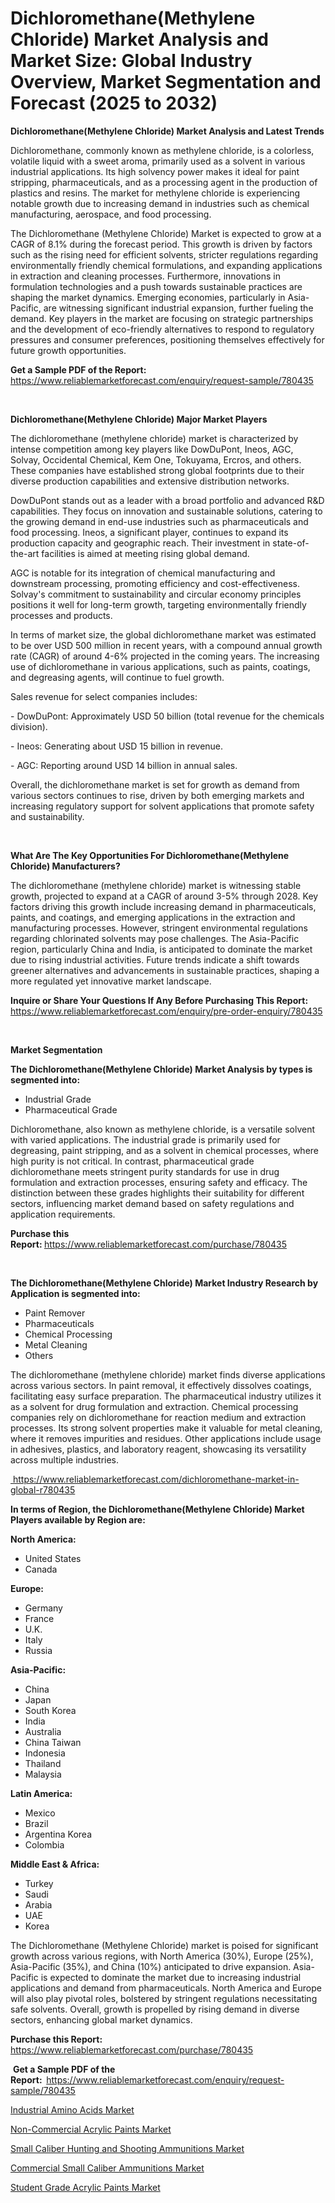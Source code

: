 <p><h1>Dichloromethane(Methylene Chloride) Market Analysis and Market Size: Global Industry Overview, Market Segmentation and Forecast (2025 to 2032)</h1></p><p><strong>Dichloromethane(Methylene Chloride) Market Analysis and Latest Trends</strong></p>
<p><p>Dichloromethane, commonly known as methylene chloride, is a colorless, volatile liquid with a sweet aroma, primarily used as a solvent in various industrial applications. Its high solvency power makes it ideal for paint stripping, pharmaceuticals, and as a processing agent in the production of plastics and resins. The market for methylene chloride is experiencing notable growth due to increasing demand in industries such as chemical manufacturing, aerospace, and food processing.</p><p>The Dichloromethane (Methylene Chloride) Market is expected to grow at a CAGR of 8.1% during the forecast period. This growth is driven by factors such as the rising need for efficient solvents, stricter regulations regarding environmentally friendly chemical formulations, and expanding applications in extraction and cleaning processes. Furthermore, innovations in formulation technologies and a push towards sustainable practices are shaping the market dynamics. Emerging economies, particularly in Asia-Pacific, are witnessing significant industrial expansion, further fueling the demand. Key players in the market are focusing on strategic partnerships and the development of eco-friendly alternatives to respond to regulatory pressures and consumer preferences, positioning themselves effectively for future growth opportunities.</p></p>
<p><strong>Get a Sample PDF of the Report:&nbsp;</strong> <a href="https://www.reliablemarketforecast.com/enquiry/request-sample/780435?utm_campaign=1134&utm_medium=2&utm_source=Github&utm_content=ia&utm_term=03042025&utm_id=dichloromethanemethylene-chloride">https://www.reliablemarketforecast.com/enquiry/request-sample/780435</a></p>
<p>&nbsp;</p>
<p><strong>Dichloromethane(Methylene Chloride) Major Market Players</strong></p>
<p><p>The dichloromethane (methylene chloride) market is characterized by intense competition among key players like DowDuPont, Ineos, AGC, Solvay, Occidental Chemical, Kem One, Tokuyama, Ercros, and others. These companies have established strong global footprints due to their diverse production capabilities and extensive distribution networks.</p><p>DowDuPont stands out as a leader with a broad portfolio and advanced R&D capabilities. They focus on innovation and sustainable solutions, catering to the growing demand in end-use industries such as pharmaceuticals and food processing. Ineos, a significant player, continues to expand its production capacity and geographic reach. Their investment in state-of-the-art facilities is aimed at meeting rising global demand.</p><p>AGC is notable for its integration of chemical manufacturing and downstream processing, promoting efficiency and cost-effectiveness. Solvay's commitment to sustainability and circular economy principles positions it well for long-term growth, targeting environmentally friendly processes and products.</p><p>In terms of market size, the global dichloromethane market was estimated to be over USD 500 million in recent years, with a compound annual growth rate (CAGR) of around 4-6% projected in the coming years. The increasing use of dichloromethane in various applications, such as paints, coatings, and degreasing agents, will continue to fuel growth.</p><p>Sales revenue for select companies includes: </p><p>- DowDuPont: Approximately USD 50 billion (total revenue for the chemicals division).</p><p>- Ineos: Generating about USD 15 billion in revenue.</p><p>- AGC: Reporting around USD 14 billion in annual sales.</p><p>Overall, the dichloromethane market is set for growth as demand from various sectors continues to rise, driven by both emerging markets and increasing regulatory support for solvent applications that promote safety and sustainability.</p></p>
<p>&nbsp;</p>
<p><strong>What Are The Key Opportunities For Dichloromethane(Methylene Chloride) Manufacturers?</strong></p>
<p><p>The dichloromethane (methylene chloride) market is witnessing stable growth, projected to expand at a CAGR of around 3-5% through 2028. Key factors driving this growth include increasing demand in pharmaceuticals, paints, and coatings, and emerging applications in the extraction and manufacturing processes. However, stringent environmental regulations regarding chlorinated solvents may pose challenges. The Asia-Pacific region, particularly China and India, is anticipated to dominate the market due to rising industrial activities. Future trends indicate a shift towards greener alternatives and advancements in sustainable practices, shaping a more regulated yet innovative market landscape.</p></p>
<p><strong>Inquire or Share Your Questions If Any Before Purchasing This Report:</strong> <a href="https://www.reliablemarketforecast.com/enquiry/pre-order-enquiry/780435?utm_campaign=1134&utm_medium=2&utm_source=Github&utm_content=ia&utm_term=03042025&utm_id=dichloromethanemethylene-chloride">https://www.reliablemarketforecast.com/enquiry/pre-order-enquiry/780435</a></p>
<p>&nbsp;</p>
<p><strong>Market Segmentation</strong></p>
<p><strong>The Dichloromethane(Methylene Chloride) Market Analysis by types is segmented into:</strong></p>
<p><ul><li>Industrial Grade</li><li>Pharmaceutical Grade</li></ul></p>
<p><p>Dichloromethane, also known as methylene chloride, is a versatile solvent with varied applications. The industrial grade is primarily used for degreasing, paint stripping, and as a solvent in chemical processes, where high purity is not critical. In contrast, pharmaceutical grade dichloromethane meets stringent purity standards for use in drug formulation and extraction processes, ensuring safety and efficacy. The distinction between these grades highlights their suitability for different sectors, influencing market demand based on safety regulations and application requirements.</p></p>
<p><strong>Purchase this Report:&nbsp;</strong><a href="https://www.reliablemarketforecast.com/purchase/780435?utm_campaign=1134&utm_medium=2&utm_source=Github&utm_content=ia&utm_term=03042025&utm_id=dichloromethanemethylene-chloride">https://www.reliablemarketforecast.com/purchase/780435</a></p>
<p>&nbsp;</p>
<p><strong>The Dichloromethane(Methylene Chloride) Market Industry Research by Application is segmented into:</strong></p>
<p><ul><li>Paint Remover</li><li>Pharmaceuticals</li><li>Chemical Processing</li><li>Metal Cleaning</li><li>Others</li></ul></p>
<p><p>The dichloromethane (methylene chloride) market finds diverse applications across various sectors. In paint removal, it effectively dissolves coatings, facilitating easy surface preparation. The pharmaceutical industry utilizes it as a solvent for drug formulation and extraction. Chemical processing companies rely on dichloromethane for reaction medium and extraction processes. Its strong solvent properties make it valuable for metal cleaning, where it removes impurities and residues. Other applications include usage in adhesives, plastics, and laboratory reagent, showcasing its versatility across multiple industries.</p></p>
<p><a href="https://www.reliablemarketforecast.com/dichloromethane-market-in-global-r780435?utm_campaign=1134&utm_medium=2&utm_source=Github&utm_content=ia&utm_term=03042025&utm_id=dichloromethanemethylene-chloride">&nbsp;https://www.reliablemarketforecast.com/dichloromethane-market-in-global-r780435</a></p>
<p><strong>In terms of Region, the Dichloromethane(Methylene Chloride) Market Players available by Region are:</strong></p>
<p>
    <p> <strong> North America: </strong>
        <ul>
            <li>United States</li>
            <li>Canada</li>
        </ul>
        </p> 
    <p> <strong> Europe: </strong>
        <ul>
            <li>Germany</li>
            <li>France</li>
            <li>U.K.</li>
            <li>Italy</li>
            <li>Russia</li>
        </ul>
        </p> 
    <p> <strong> Asia-Pacific: </strong>
        <ul>
            <li>China</li>
            <li>Japan</li>
            <li>South Korea</li>
            <li>India</li>
            <li>Australia</li>
            <li>China Taiwan</li>
            <li>Indonesia</li>
            <li>Thailand</li>
            <li>Malaysia</li>
        </ul>
        </p> 
    <p> <strong> Latin America: </strong>
        <ul>
            <li>Mexico</li>
            <li>Brazil</li>
            <li>Argentina Korea</li>
            <li>Colombia</li>
        </ul>
        </p> 
    <p> <strong> Middle East & Africa: </strong>
        <ul>
            <li>Turkey</li>
            <li>Saudi</li>
            <li>Arabia</li>
            <li>UAE</li>
            <li>Korea</li>
        </ul>
    </p>
    </p>
<p><p>The Dichloromethane (Methylene Chloride) market is poised for significant growth across various regions, with North America (30%), Europe (25%), Asia-Pacific (35%), and China (10%) anticipated to drive expansion. Asia-Pacific is expected to dominate the market due to increasing industrial applications and demand from pharmaceuticals. North America and Europe will also play pivotal roles, bolstered by stringent regulations necessitating safe solvents. Overall, growth is propelled by rising demand in diverse sectors, enhancing global market dynamics.</p></p>
<p><strong>Purchase this Report: </strong><a href="https://www.reliablemarketforecast.com/purchase/780435?utm_campaign=1134&utm_medium=2&utm_source=Github&utm_content=ia&utm_term=03042025&utm_id=dichloromethanemethylene-chloride">https://www.reliablemarketforecast.com/purchase/780435</a></p>
<p>&nbsp;<strong>Get a Sample PDF of the Report:&nbsp;&nbsp;</strong><a href="https://www.reliablemarketforecast.com/enquiry/request-sample/780435?utm_campaign=1134&utm_medium=2&utm_source=Github&utm_content=ia&utm_term=03042025&utm_id=dichloromethanemethylene-chloride">https://www.reliablemarketforecast.com/enquiry/request-sample/780435</a></p>
<p><strong></strong></p>
<p><p><a href="https://github.com/zemonarutaep/Market-Research-Report-List-1/blob/main/industrial-amino-acids-market.md?utm_campaign=1134&utm_medium=2&utm_source=Github&utm_content=ia&utm_term=03042025&utm_id=dichloromethanemethylene-chloride">Industrial Amino Acids Market</a></p><p><a href="https://github.com/hoganemken50/Market-Research-Report-List-1/blob/main/non-commercial-acrylic-paints-market.md?utm_campaign=1134&utm_medium=2&utm_source=Github&utm_content=ia&utm_term=03042025&utm_id=dichloromethanemethylene-chloride">Non-Commercial Acrylic Paints Market</a></p><p><a href="https://github.com/buluckcapps2/Market-Research-Report-List-1/blob/main/small-caliber-hunting-and-shooting-ammunitions-market.md?utm_campaign=1134&utm_medium=2&utm_source=Github&utm_content=ia&utm_term=03042025&utm_id=dichloromethanemethylene-chloride">Small Caliber Hunting and Shooting Ammunitions Market</a></p><p><a href="https://github.com/donnypolan/Market-Research-Report-List-1/blob/main/commercial-small-caliber-ammunitions-market.md?utm_campaign=1134&utm_medium=2&utm_source=Github&utm_content=ia&utm_term=03042025&utm_id=dichloromethanemethylene-chloride">Commercial Small Caliber Ammunitions Market</a></p><p><a href="https://github.com/ujanoandryvw/Market-Research-Report-List-1/blob/main/student-grade-acrylic-paints-market.md?utm_campaign=1134&utm_medium=2&utm_source=Github&utm_content=ia&utm_term=03042025&utm_id=dichloromethanemethylene-chloride">Student Grade Acrylic Paints Market</a></p></p>